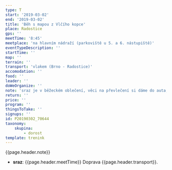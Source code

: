 ```yaml
---
type: T
start: '2019-03-02'
end: '2019-03-02'
title: 'Běh s mapou z Vlčího kopce'
place: Radostice
gps: ''
meetTime: '8:45'
meetplace: 'na hlavním nádraží (parkoviště u 5. a 6. nástupiště)'
eventTypeDescription: ''
startTime: ''
map: ''
terrain: ''
transport: 'vlakem (Brno - Radostice)'
accomodation: ''
food: ''
leader: ''
doWeOrganize: ''
note: 'sraz je v běžeckém oblečení, věci na převlečení si dáme do auta, které pak bude čekat v Kohoutovicích'
return: ''
price: ''
program: ''
thingsToTake: ''
signups: ''
id: P20190302_70644
taxonomy:
    skupina:
        - dorost
template: trenink
---
```

{{page.header.note}}
* **sraz**: {{page.header.meetTime}} Doprava {{page.header.transport}}.
